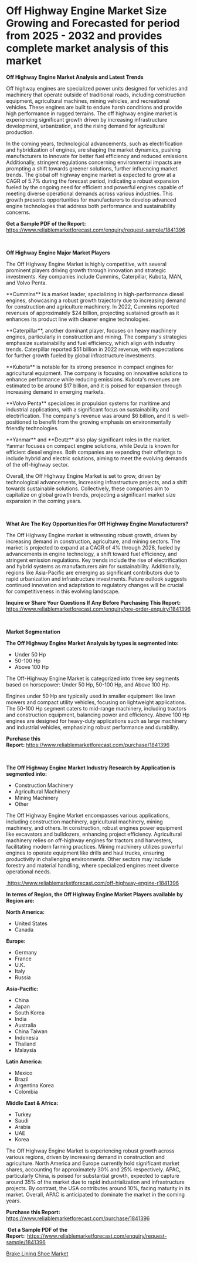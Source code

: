 <p><h1>Off Highway Engine Market Size Growing and Forecasted for period from 2025 - 2032 and provides complete market analysis of this market</h1></p><p><strong>Off Highway Engine Market Analysis and Latest Trends</strong></p>
<p><p>Off highway engines are specialized power units designed for vehicles and machinery that operate outside of traditional roads, including construction equipment, agricultural machines, mining vehicles, and recreational vehicles. These engines are built to endure harsh conditions and provide high performance in rugged terrains. The off highway engine market is experiencing significant growth driven by increasing infrastructure development, urbanization, and the rising demand for agricultural production.</p><p>In the coming years, technological advancements, such as electrification and hybridization of engines, are shaping the market dynamics, pushing manufacturers to innovate for better fuel efficiency and reduced emissions. Additionally, stringent regulations concerning environmental impacts are prompting a shift towards greener solutions, further influencing market trends. The global off highway engine market is expected to grow at a CAGR of 5.7% during the forecast period, indicating a robust expansion fueled by the ongoing need for efficient and powerful engines capable of meeting diverse operational demands across various industries. This growth presents opportunities for manufacturers to develop advanced engine technologies that address both performance and sustainability concerns.</p></p>
<p><strong>Get a Sample PDF of the Report:&nbsp;</strong> <a href="https://www.reliablemarketforecast.com/enquiry/request-sample/1841396?utm_campaign=2450&utm_medium=2&utm_source=Github&utm_content=ia&utm_term=30032025&utm_id=off-highway-engine">https://www.reliablemarketforecast.com/enquiry/request-sample/1841396</a></p>
<p>&nbsp;</p>
<p><strong>Off Highway Engine Major Market Players</strong></p>
<p><p>The Off Highway Engine Market is highly competitive, with several prominent players driving growth through innovation and strategic investments. Key companies include Cummins, Caterpillar, Kubota, MAN, and Volvo Penta.</p><p>**Cummins** is a market leader, specializing in high-performance diesel engines, showcasing a robust growth trajectory due to increasing demand for construction and agriculture machinery. In 2022, Cummins reported revenues of approximately $24 billion, projecting sustained growth as it enhances its product line with cleaner engine technologies.</p><p>**Caterpillar**, another dominant player, focuses on heavy machinery engines, particularly in construction and mining. The company's strategies emphasize sustainability and fuel efficiency, which align with industry trends. Caterpillar reported $51 billion in 2022 revenue, with expectations for further growth fueled by global infrastructure investments.</p><p>**Kubota** is notable for its strong presence in compact engines for agricultural equipment. The company is focusing on innovative solutions to enhance performance while reducing emissions. Kubota's revenues are estimated to be around $17 billion, and it is poised for expansion through increasing demand in emerging markets.</p><p>**Volvo Penta** specializes in propulsion systems for maritime and industrial applications, with a significant focus on sustainability and electrification. The company's revenue was around $6 billion, and it is well-positioned to benefit from the growing emphasis on environmentally friendly technologies.</p><p>**Yanmar** and **Deutz** also play significant roles in the market. Yanmar focuses on compact engine solutions, while Deutz is known for efficient diesel engines. Both companies are expanding their offerings to include hybrid and electric solutions, aiming to meet the evolving demands of the off-highway sector.</p><p>Overall, the Off Highway Engine Market is set to grow, driven by technological advancements, increasing infrastructure projects, and a shift towards sustainable solutions. Collectively, these companies aim to capitalize on global growth trends, projecting a significant market size expansion in the coming years.</p></p>
<p>&nbsp;</p>
<p><strong>What Are The Key Opportunities For Off Highway Engine Manufacturers?</strong></p>
<p><p>The Off Highway Engine market is witnessing robust growth, driven by increasing demand in construction, agriculture, and mining sectors. The market is projected to expand at a CAGR of 4% through 2028, fueled by advancements in engine technology, a shift toward fuel efficiency, and stringent emission regulations. Key trends include the rise of electrification and hybrid systems as manufacturers aim for sustainability. Additionally, regions like Asia-Pacific are emerging as significant contributors due to rapid urbanization and infrastructure investments. Future outlook suggests continued innovation and adaptation to regulatory changes will be crucial for competitiveness in this evolving landscape.</p></p>
<p><strong>Inquire or Share Your Questions If Any Before Purchasing This Report:</strong> <a href="https://www.reliablemarketforecast.com/enquiry/pre-order-enquiry/1841396?utm_campaign=2450&utm_medium=2&utm_source=Github&utm_content=ia&utm_term=30032025&utm_id=off-highway-engine">https://www.reliablemarketforecast.com/enquiry/pre-order-enquiry/1841396</a></p>
<p>&nbsp;</p>
<p><strong>Market Segmentation</strong></p>
<p><strong>The Off Highway Engine Market Analysis by types is segmented into:</strong></p>
<p><ul><li>Under 50 Hp</li><li>50-100 Hp</li><li>Above 100 Hp</li></ul></p>
<p><p>The Off-Highway Engine Market is categorized into three key segments based on horsepower: Under 50 Hp, 50-100 Hp, and Above 100 Hp. </p><p>Engines under 50 Hp are typically used in smaller equipment like lawn mowers and compact utility vehicles, focusing on lightweight applications. The 50-100 Hp segment caters to mid-range machinery, including tractors and construction equipment, balancing power and efficiency. Above 100 Hp engines are designed for heavy-duty applications such as large machinery and industrial vehicles, emphasizing robust performance and durability.</p></p>
<p><strong>Purchase this Report:&nbsp;</strong><a href="https://www.reliablemarketforecast.com/purchase/1841396?utm_campaign=2450&utm_medium=2&utm_source=Github&utm_content=ia&utm_term=30032025&utm_id=off-highway-engine">https://www.reliablemarketforecast.com/purchase/1841396</a></p>
<p>&nbsp;</p>
<p><strong>The Off Highway Engine Market Industry Research by Application is segmented into:</strong></p>
<p><ul><li>Construction Machinery</li><li>Agricultural Machinery</li><li>Mining Machinery</li><li>Other</li></ul></p>
<p><p>The Off Highway Engine Market encompasses various applications, including construction machinery, agricultural machinery, mining machinery, and others. In construction, robust engines power equipment like excavators and bulldozers, enhancing project efficiency. Agricultural machinery relies on off-highway engines for tractors and harvesters, facilitating modern farming practices. Mining machinery utilizes powerful engines to operate equipment like drills and haul trucks, ensuring productivity in challenging environments. Other sectors may include forestry and material handling, where specialized engines meet diverse operational needs.</p></p>
<p><a href="https://www.reliablemarketforecast.com/off-highway-engine-r1841396?utm_campaign=2450&utm_medium=2&utm_source=Github&utm_content=ia&utm_term=30032025&utm_id=off-highway-engine">&nbsp;https://www.reliablemarketforecast.com/off-highway-engine-r1841396</a></p>
<p><strong>In terms of Region, the Off Highway Engine Market Players available by Region are:</strong></p>
<p>
    <p> <strong> North America: </strong>
        <ul>
            <li>United States</li>
            <li>Canada</li>
        </ul>
        </p> 
    <p> <strong> Europe: </strong>
        <ul>
            <li>Germany</li>
            <li>France</li>
            <li>U.K.</li>
            <li>Italy</li>
            <li>Russia</li>
        </ul>
        </p> 
    <p> <strong> Asia-Pacific: </strong>
        <ul>
            <li>China</li>
            <li>Japan</li>
            <li>South Korea</li>
            <li>India</li>
            <li>Australia</li>
            <li>China Taiwan</li>
            <li>Indonesia</li>
            <li>Thailand</li>
            <li>Malaysia</li>
        </ul>
        </p> 
    <p> <strong> Latin America: </strong>
        <ul>
            <li>Mexico</li>
            <li>Brazil</li>
            <li>Argentina Korea</li>
            <li>Colombia</li>
        </ul>
        </p> 
    <p> <strong> Middle East & Africa: </strong>
        <ul>
            <li>Turkey</li>
            <li>Saudi</li>
            <li>Arabia</li>
            <li>UAE</li>
            <li>Korea</li>
        </ul>
    </p>
    </p>
<p><p>The Off Highway Engine Market is experiencing robust growth across various regions, driven by increasing demand in construction and agriculture. North America and Europe currently hold significant market shares, accounting for approximately 30% and 25% respectively. APAC, particularly China, is poised for substantial growth, expected to capture around 35% of the market due to rapid industrialization and infrastructure projects. By contrast, the USA contributes around 10%, facing maturity in its market. Overall, APAC is anticipated to dominate the market in the coming years.</p></p>
<p><strong>Purchase this Report: </strong><a href="https://www.reliablemarketforecast.com/purchase/1841396?utm_campaign=2450&utm_medium=2&utm_source=Github&utm_content=ia&utm_term=30032025&utm_id=off-highway-engine">https://www.reliablemarketforecast.com/purchase/1841396</a></p>
<p>&nbsp;<strong>Get a Sample PDF of the Report:&nbsp;&nbsp;</strong><a href="https://www.reliablemarketforecast.com/enquiry/request-sample/1841396?utm_campaign=2450&utm_medium=2&utm_source=Github&utm_content=ia&utm_term=30032025&utm_id=off-highway-engine">https://www.reliablemarketforecast.com/enquiry/request-sample/1841396</a></p>
<p><strong></strong></p>
<p><p><a href="https://github.com/curinbucan9/Market-Research-Report-List-1/blob/main/brake-lining-shoe-market.md?utm_campaign=2450&utm_medium=2&utm_source=Github&utm_content=ia&utm_term=30032025&utm_id=off-highway-engine">Brake Lining Shoe Market</a></p></p>